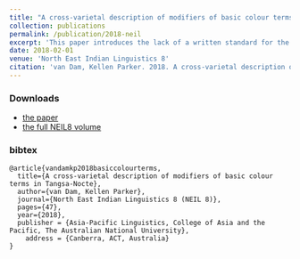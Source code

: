 ```yaml
---
title: "A cross-varietal description of modifiers of basic colour terms in Tangsa-Nocte"
collection: publications
permalink: /publication/2018-neil
excerpt: 'This paper introduces the lack of a written standard for the Wu dialects as the primary limiting factor in creating a standardised form of the language. Examples are given of past attempts starting with missionary efforts in the late 1800s all the way up to modern re-appropriations of existing graphemes.'
date: 2018-02-01
venue: 'North East Indian Linguistics 8'
citation: 'van Dam, Kellen Parker. 2018. A cross-varietal description of modifiers of basic colour terms in Tangsa-Nocte. North East Indian Linguistics (NEIL) 8, 47-64. Canberra, Australian National University: Asia-Pacific Linguistics Open Access. ISBN: 978-1-922185-41-9.'
---
```


### Downloads

- [the paper](/files/neil8colourterms.pdf)
- [the full NEIL8 volume](https://openresearch-repository.anu.edu.au/handle/1885/155280)

### bibtex
````
@article{vandamkp2018basiccolourterms,
  title={A cross-varietal description of modifiers of basic colour terms in Tangsa-Nocte},
  author={van Dam, Kellen Parker},
  journal={North East Indian Linguistics 8 (NEIL 8)},
  pages={47},
  year={2018},
  publisher = {Asia-Pacific Linguistics, College of Asia and the Pacific, The Australian National University},
	address = {Canberra, ACT, Australia}
}
````
